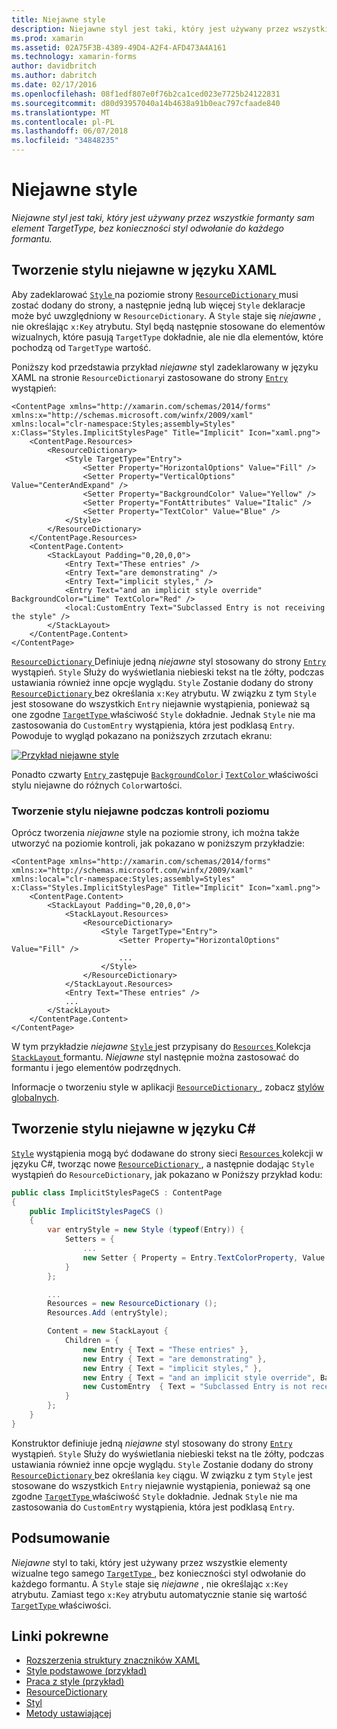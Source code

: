 ```yaml
---
title: Niejawne style
description: Niejawne styl jest taki, który jest używany przez wszystkie formanty sam element TargetType, bez konieczności styl odwołanie do każdego formantu.
ms.prod: xamarin
ms.assetid: 02A75F3B-4389-49D4-A2F4-AFD473A4A161
ms.technology: xamarin-forms
author: davidbritch
ms.author: dabritch
ms.date: 02/17/2016
ms.openlocfilehash: 08f1edf807e0f76b2ca1ced023e7725b24122831
ms.sourcegitcommit: d80d93957040a14b4638a91b0eac797cfaade840
ms.translationtype: MT
ms.contentlocale: pl-PL
ms.lasthandoff: 06/07/2018
ms.locfileid: "34848235"
---
```

# <a name="implicit-styles"></a>Niejawne style

_Niejawne styl jest taki, który jest używany przez wszystkie formanty sam element TargetType, bez konieczności styl odwołanie do każdego formantu._

## <a name="creating-an-implicit-style-in-xaml"></a>Tworzenie stylu niejawne w języku XAML

Aby zadeklarować [ `Style` ](https://developer.xamarin.com/api/type/Xamarin.Forms.Style/) na poziomie strony [ `ResourceDictionary` ](https://developer.xamarin.com/api/type/Xamarin.Forms.ResourceDictionary/) musi zostać dodany do strony, a następnie jedną lub więcej `Style` deklaracje może być uwzględniony w `ResourceDictionary`. A `Style` staje się *niejawne* , nie określając `x:Key` atrybutu. Styl będą następnie stosowane do elementów wizualnych, które pasują `TargetType` dokładnie, ale nie dla elementów, które pochodzą od `TargetType` wartość.

Poniższy kod przedstawia przykład *niejawne* styl zadeklarowany w języku XAML na stronie `ResourceDictionary`i zastosowane do strony [ `Entry` ](https://developer.xamarin.com/api/type/Xamarin.Forms.Entry/) wystąpień:

```xaml
<ContentPage xmlns="http://xamarin.com/schemas/2014/forms" xmlns:x="http://schemas.microsoft.com/winfx/2009/xaml" xmlns:local="clr-namespace:Styles;assembly=Styles" x:Class="Styles.ImplicitStylesPage" Title="Implicit" Icon="xaml.png">
    <ContentPage.Resources>
        <ResourceDictionary>
            <Style TargetType="Entry">
                <Setter Property="HorizontalOptions" Value="Fill" />
                <Setter Property="VerticalOptions" Value="CenterAndExpand" />
                <Setter Property="BackgroundColor" Value="Yellow" />
                <Setter Property="FontAttributes" Value="Italic" />
                <Setter Property="TextColor" Value="Blue" />
            </Style>
        </ResourceDictionary>
    </ContentPage.Resources>
    <ContentPage.Content>
        <StackLayout Padding="0,20,0,0">
            <Entry Text="These entries" />
            <Entry Text="are demonstrating" />
            <Entry Text="implicit styles," />
            <Entry Text="and an implicit style override" BackgroundColor="Lime" TextColor="Red" />
            <local:CustomEntry Text="Subclassed Entry is not receiving the style" />
        </StackLayout>
    </ContentPage.Content>
</ContentPage>
```

[ `ResourceDictionary` ](https://developer.xamarin.com/api/type/Xamarin.Forms.ResourceDictionary/) Definiuje jedną *niejawne* styl stosowany do strony [ `Entry` ](https://developer.xamarin.com/api/type/Xamarin.Forms.Entry/) wystąpień. `Style` Służy do wyświetlania niebieski tekst na tle żółty, podczas ustawiania również inne opcje wyglądu. `Style` Zostanie dodany do strony [ `ResourceDictionary` ](https://developer.xamarin.com/api/type/Xamarin.Forms.ResourceDictionary/) bez określania `x:Key` atrybutu. W związku z tym `Style` jest stosowane do wszystkich `Entry` niejawnie wystąpienia, ponieważ są one zgodne [ `TargetType` ](https://developer.xamarin.com/api/property/Xamarin.Forms.Style.TargetType/) właściwość `Style` dokładnie. Jednak `Style` nie ma zastosowania do `CustomEntry` wystąpienia, która jest podklasą `Entry`. Powoduje to wygląd pokazano na poniższych zrzutach ekranu:

[![](implicit-images/implicit-styles.png "Przykład niejawne style")](implicit-images/implicit-styles-large.png#lightbox "przykład niejawne style")

Ponadto czwarty [ `Entry` ](https://developer.xamarin.com/api/type/Xamarin.Forms.Entry/) zastępuje [ `BackgroundColor` ](https://developer.xamarin.com/api/property/Xamarin.Forms.VisualElement.BackgroundColor/) i [ `TextColor` ](https://developer.xamarin.com/api/property/Xamarin.Forms.Entry.TextColor/) właściwości stylu niejawne do różnych `Color`wartości.

### <a name="creating-an-implicit-style-at-the-control-level"></a>Tworzenie stylu niejawne podczas kontroli poziomu

Oprócz tworzenia *niejawne* style na poziomie strony, ich można także utworzyć na poziomie kontroli, jak pokazano w poniższym przykładzie:

```xaml
<ContentPage xmlns="http://xamarin.com/schemas/2014/forms" xmlns:x="http://schemas.microsoft.com/winfx/2009/xaml" xmlns:local="clr-namespace:Styles;assembly=Styles" x:Class="Styles.ImplicitStylesPage" Title="Implicit" Icon="xaml.png">
    <ContentPage.Content>
        <StackLayout Padding="0,20,0,0">
            <StackLayout.Resources>
                <ResourceDictionary>
                    <Style TargetType="Entry">
                        <Setter Property="HorizontalOptions" Value="Fill" />
                        ...
                    </Style>
                </ResourceDictionary>
            </StackLayout.Resources>
            <Entry Text="These entries" />
            ...
        </StackLayout>
    </ContentPage.Content>
</ContentPage>
```

W tym przykładzie *niejawne* [ `Style` ](https://developer.xamarin.com/api/type/Xamarin.Forms.Style/) jest przypisany do [ `Resources` ](https://developer.xamarin.com/api/property/Xamarin.Forms.VisualElement.Resources/) Kolekcja [ `StackLayout` ](https://developer.xamarin.com/api/type/Xamarin.Forms.StackLayout/)formantu. *Niejawne* styl następnie można zastosować do formantu i jego elementów podrzędnych.

Informacje o tworzeniu style w aplikacji [ `ResourceDictionary` ](https://developer.xamarin.com/api/type/Xamarin.Forms.ResourceDictionary/), zobacz [stylów globalnych](~/xamarin-forms/user-interface/styles/application.md).

## <a name="creating-an-implicit-style-in-c35"></a>Tworzenie stylu niejawne w języku C&#35;

[`Style`](https://developer.xamarin.com/api/type/Xamarin.Forms.Style/) wystąpienia mogą być dodawane do strony sieci [ `Resources` ](https://developer.xamarin.com/api/property/Xamarin.Forms.VisualElement.Resources/) kolekcji w języku C#, tworząc nowe [ `ResourceDictionary` ](https://developer.xamarin.com/api/type/Xamarin.Forms.ResourceDictionary/), a następnie dodając `Style` wystąpień do `ResourceDictionary`, jak pokazano w Poniższy przykład kodu:

```csharp
public class ImplicitStylesPageCS : ContentPage
{
    public ImplicitStylesPageCS ()
    {
        var entryStyle = new Style (typeof(Entry)) {
            Setters = {
                ...
                new Setter { Property = Entry.TextColorProperty, Value = Color.Blue }
            }
        };

        ...
        Resources = new ResourceDictionary ();
        Resources.Add (entryStyle);

        Content = new StackLayout {
            Children = {
                new Entry { Text = "These entries" },
                new Entry { Text = "are demonstrating" },
                new Entry { Text = "implicit styles," },
                new Entry { Text = "and an implicit style override", BackgroundColor = Color.Lime, TextColor = Color.Red },
                new CustomEntry  { Text = "Subclassed Entry is not receiving the style" }
            }
        };
    }
}
```

Konstruktor definiuje jedną *niejawne* styl stosowany do strony [ `Entry` ](https://developer.xamarin.com/api/type/Xamarin.Forms.Entry/) wystąpień. `Style` Służy do wyświetlania niebieski tekst na tle żółty, podczas ustawiania również inne opcje wyglądu. `Style` Zostanie dodany do strony [ `ResourceDictionary` ](https://developer.xamarin.com/api/type/Xamarin.Forms.ResourceDictionary/) bez określania `key` ciągu. W związku z tym `Style` jest stosowane do wszystkich `Entry` niejawnie wystąpienia, ponieważ są one zgodne [ `TargetType` ](https://developer.xamarin.com/api/property/Xamarin.Forms.Style.TargetType/) właściwość `Style` dokładnie. Jednak `Style` nie ma zastosowania do `CustomEntry` wystąpienia, która jest podklasą `Entry`.

## <a name="summary"></a>Podsumowanie

*Niejawne* styl to taki, który jest używany przez wszystkie elementy wizualne tego samego [ `TargetType` ](https://developer.xamarin.com/api/property/Xamarin.Forms.Style.TargetType/), bez konieczności styl odwołanie do każdego formantu. A `Style` staje się *niejawne* , nie określając `x:Key` atrybutu. Zamiast tego `x:Key` atrybutu automatycznie stanie się wartość [ `TargetType` ](https://developer.xamarin.com/api/property/Xamarin.Forms.Style.TargetType/) właściwości.



## <a name="related-links"></a>Linki pokrewne

- [Rozszerzenia struktury znaczników XAML](~/xamarin-forms/xaml/xaml-basics/xaml-markup-extensions.md)
- [Style podstawowe (przykład)](https://developer.xamarin.com/samples/xamarin-forms/UserInterface/Styles/BasicStyles/)
- [Praca z style (przykład)](https://developer.xamarin.com/samples/xamarin-forms/WorkingWithStyles/)
- [ResourceDictionary](https://developer.xamarin.com/api/type/Xamarin.Forms.ResourceDictionary/)
- [Styl](https://developer.xamarin.com/api/type/Xamarin.Forms.Style/)
- [Metody ustawiającej](https://developer.xamarin.com/api/type/Xamarin.Forms.Setter/)
